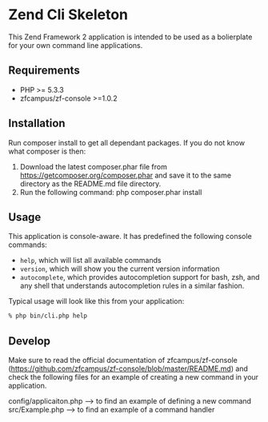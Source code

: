 Zend Cli Skeleton
=================================

This Zend Framework 2 application is intended to be used as a bolierplate for your
own command line applications.

Requirements
------------

* PHP >= 5.3.3
* zfcampus/zf-console >=1.0.2

Installation
------------
Run composer install to get all dependant packages. 
If you do not know what composer is then:
1. Download the latest composer.phar file from https://getcomposer.org/composer.phar and save it 
to the same directory as the README.md file directory.
2. Run the following command:
php composer.phar install

Usage
-----

This application is console-aware. It has predefined the following console commands:

- `help`, which will list all available commands
- `version`, which will show you the current version information 
- `autocomplete`, which provides autocompletion support for bash, zsh, and any shell that understands autocompletion 			  rules in a similar fashion. 

Typical usage will look like this from your application:

```bash
% php bin/cli.php help
```

Develop
-------
Make sure to read the official documentation of zfcampus/zf-console 
(https://github.com/zfcampus/zf-console/blob/master/README.md) and check the following
files for an example of creating a new command in your application.

config/applicaiton.php --> to find an example of defining a new command
src/Example.php --> to find an example of a command handler
 